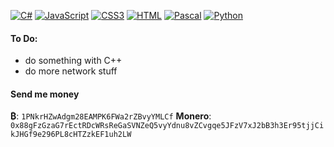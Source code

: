 
[![C#](https://img.shields.io/badge/-C%23-662079)](https://www.csharp.net/) [![JavaScript](https://img.shields.io/badge/-JS-f0db4f)](https://www.javascript.com/) [![CSS3](https://img.shields.io/badge/-CSS-264DE4)](https://www.w3.org/Style/CSS/) [![HTML](https://img.shields.io/badge/-HTML-E44D26)](https://whatwg.org/) [![Pascal](https://img.shields.io/badge/-Pascal-0037DA)](http://www.pascal-programming.info/) [![Python](https://img.shields.io/badge/-Python-4B8BBE)](https://www.python.org/)
#### To Do:
- do something with C++
- do more network stuff
<!--
**TheFel0x/TheFel0x** is a ✨ _special_ ✨ repository because its `README.md` (this file) appears on your GitHub profile.

Here are some ideas to get you started:

- 🔭 I’m currently working on ...
- 🌱 I’m currently learning ...
- 👯 I’m looking to collaborate on ...
- 🤔 I’m looking for help with ...
- 💬 Ask me about ...
- 📫 How to reach me: ...
- 😄 Pronouns: ...
- ⚡ Fun fact: ...
-->

#### Send me money
**₿**: `1PNkrHZwAdgm28EAMPK6FWa2rZBvyYMLCf`
**Monero**: `0x88gFzGzaG7rEctRDcWRsReGaSVNZeQ5vyYdnu8vZCvgqe5JFzV7xJ2bB3h3Er95tjjCikJHGf9e296PL8cHTZzkEF1uh2LW`
